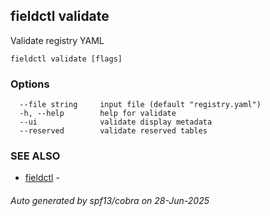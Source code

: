 ## fieldctl validate

Validate registry YAML

```
fieldctl validate [flags]
```

### Options

```
  --file string     input file (default "registry.yaml")
  -h, --help        help for validate
  --ui              validate display metadata
  --reserved        validate reserved tables
```

### SEE ALSO

* [fieldctl](fieldctl.md)	 - 

###### Auto generated by spf13/cobra on 28-Jun-2025
